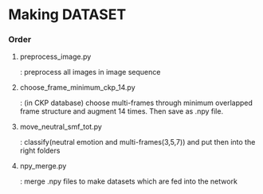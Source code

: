 # Making DATASET

### Order

1. preprocess_image.py

    : preprocess all images in image sequence
 

2. choose_frame_minimum_ckp_14.py

    : (in CKP database) choose multi-frames through minimum overlapped frame structure and augment 14 times. Then save as .npy file.


3. move_neutral_smf_tot.py

    : classify(neutral emotion and multi-frames(3,5,7)) and put then into the right folders


4. npy_merge.py

    : merge .npy files to make datasets which are fed into the network

